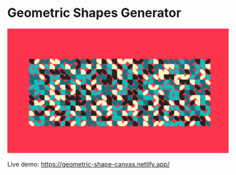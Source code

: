 # Geometric Shapes Generator

<img src="./renders/palette-49-2023-04-17T16_42_01.333Z.png" />

Live demo: https://geometric-shape-canvas.netlify.app/
